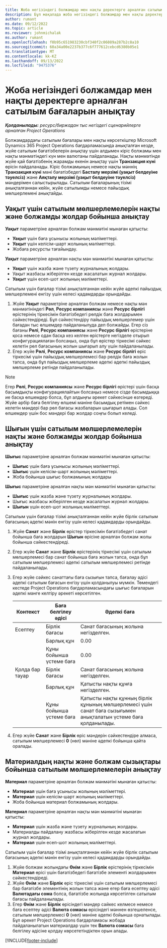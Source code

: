 ```yaml
---
title: Жоба негізіндегі болжамдар мен нақты деректерге арналған сатылым бағаларын анықтау
description: Бұл мақалада жоба негізіндегі болжамдар мен нақты деректер бойынша сатылым бағаларын анықтау жолы туралы ақпарат берілген.
author: rumant
ms.date: 09/12/2022
ms.topic: article
ms.reviewer: johnmichalak
ms.author: rumant
ms.openlocfilehash: f0b95c651983230cbf340f2c06089a287b2c8a10
ms.sourcegitcommit: 60a34a00e2237b377c6f777612cebcd6380b05e1
ms.translationtype: MT
ms.contentlocale: kk-KZ
ms.lasthandoff: 09/13/2022
ms.locfileid: "9475376"
---
```

#  <a name="determine-sales-prices-for-project-based-estimates-and-actuals"></a>Жоба негізіндегі болжамдар мен нақты деректерге арналған сатылым бағаларын анықтау

_**Қолданылады:** ресурс/биржадан тыс негіздегі сценарийлерге арналған Project Operations_

Болжамдардағы сатылым бағалары мен нақты көрсеткіштер Microsoft Dynamics 365 Project Operations бағдарламасында анықталған кезде, жүйе сатылым бағатізбелерін анықтау үшін алдымен кіріс болжамы мен нақты мәнмәтіндегі күн мен валютаны пайдаланады. Нақты мәнмәтінде жүйе қай бағатізбенің жарамды екенін анықтау үшін **Транзакция күні** өрісін пайдаланады. Кіріс болжамының немесе нақты мәннің **Транзакция күні** мәні бағатізбедегі **Басталу мерзімі (уақыт белдеуіне тәуелсіз)** және **Аяқталу мерзімі (уақыт белдеуіне тәуелсіз)** мәндерімен салыстырылады. Сатылым бағаларының тізімі анықталғаннан кейін, жүйе сатылымды немесе пайыздық мөлшерлемені анықтайды.

## <a name="determining-sales-rates-on-actual-and-estimate-lines-for-time"></a>Уақыт үшін сатылым мөлшерлемелерін нақты және болжамды жолдар бойынша анықтау

**Уақыт** параметріне арналған болжам мәнмәтіні мынаған қатысты:

- **Уақыт** үшін баға ұсынысы жолының мәліметтері.
- **Уақыт** үшін келісім-шарт жолының мәліметтері.
- Жобаға ресурсты тағайындау.

**Уақыт** параметріне арналған нақты мән мәнмәтіні мынаған қатысты:

- **Уақыт** үшін жазба және түзету журналының жолдары.
- Уақыт жазбасы жіберілген кезде жасалатын журнал жолдары.
- **Уақыт** үшін есеп-шот жолының мәліметтері. 

Сатылым үшін бағалар тізімі анықталғаннан кейін жүйе әдепкі пайыздық мөлшерлемені енгізу үшін келесі қадамдарды орындайды.

1. Жүйе **Уақыт** параметріне арналған болжам немесе нақты мән мәнмәтініндегі **Рөл**, **Ресурс компаниясы** және **Ресурс бірлігі** өрістерінің тіркесімін бағатізбедегі рөлдік баға жолдарымен сәйкестендіреді. Бұл сәйкестендіру пайыздық мөлшерлемер үшін бағадан тыс өлшемдер пайдаланылуда деп болжайды. Егер сіз бағаны **Рөлі**, **Ресурс компаниясы** және **Ресурс бірлігі** өрістеріне қоса немесе одан басқа кез келген өрістерге негізделе отырып конфигурациялаған болсаңыз, онда бұл өрістер тіркесімі сәйкес келетін рөл бағасының жолын шығарып алу үшін пайдаланылады.
1. Егер жүйе **Рөлі**, **Ресурс компаниясы** және **Ресурс бірлігі** өріс тіркесімі үшін пайыздық мөлшерлемесі бар рөлдік баға жолын тапса, онда бұл пайыздық мөлшерлеме әдепкі әдепкі пайыздық мөлшерлеме ретінде пайдаланылады.

> [!NOTE]
> Егер **Рөлі**, **Ресурс компаниясы** және **Ресурс бірлігі** өрістері үшін басқа басымдықты конфигурациялайтын болсаңыз немесе сізде басымдыққа ие басқа өлшемдер болса, бұл алдыңғы әрекет сәйкесінше өзгереді. Жүйе әрбір баға белгілеу өлшемі мәніне басымдық ретімен сәйкес келетін мәндері бар рөл бағасы жазбаларын шығарып алады. Сол өлшемдер үшін бос мәндері бар жолдар соңғы болып келеді.

## <a name="determining-sales-rates-on-actual-and-estimate-lines-for-expense"></a>Шығын үшін сатылым мөлшерлемелерін нақты және болжамды жолдар бойынша анықтау

**Шығыс** параметріне арналған болжам мәнмәтіні мынаған қатысты:

- **Шығыс** үшін баға ұсынысы жолының мәліметтері.
- **Шығыс** үшін келісім-шарт жолының мәліметтері.
- Жоба бойынша шығыс болжамының жолдары

**Шығыс** параметріне арналған нақты мән мәнмәтіні мынаған қатысты:

- **Шығыс** үшін жазба және түзету журналының жолдары.
- Шығыс жазбасы жіберілген кезде жасалатын журнал жолдары.
- **Шығын** үшін есеп-шот жолының мәліметтері. 

Сатылым үшін бағалар тізімі анықталғаннан кейін жүйе бірлік сатылым бағасының әдепкі мәнін енгізу үшін келесі қадамдарды орындайды.

1. Жүйе **Санат** және **Бірлік** өрістер тіркесімін бағатізбедегі санат бойынша баға жолдарын **Шығын** өрісіне арналған болжам жолы бойынша сәйкестендіреді.
1. Егер жүйе **Санат** және **Бірлік** өрістерінің тіркесімі үшін сатылым мөлшерлемесі бар санат бойынша баға жолын тапса, онда бұл сатылым мөлшерлемесі әдепкі сатылым мөлшерлемесі ретінде пайдаланылады.
1. Егер жүйе сәйкес санаттағы баға сызығын тапса, бағалау әдісі әдепкі сатылым бағасын енгізу үшін қолданылуы мүмкін. Төмендегі кестеде Project Operations бағдарламасындағы шығыс бағаларын әдепкі мәнге келтіру әрекеті көрсетілген.

    | Контекст | Баға белгілеу әдісі | Әдепкі баға |
    | --- | --- | --- |
    | Есептеу | Бірлік бағасы | Санат бағасының жолына негізделген. |
    |        | Барлық құн | 0.00 |
    |        | Құны бойынша үстеме баға | 0.00 |
    | Қолда бар тауар | Бірлік бағасы | Санат бағасының жолына негізделген. |
    |        | Барлық құн | Қатысты нақты құнға негізделген. |
    |        | Құны бойынша үстеме баға | Қатысты нақты құнның бірлік құнының мөлшерлемесі үшін санат баға сызығымен анықталатын үстеме баға қолданылады. |

1. Егер жүйе **Санат** және **Бірлік** өріс мәндерін сәйкестендіре алмаса, сатылым мөлшерлемесі **0** (нөл) мәніне әдепкі бойынша қайта оралады.

## <a name="determining-sales-rates-on-actual-and-estimate-lines-for-material"></a>Материалдың нақты және болжам сызықтары бойынша сатылым мөлшерлемелерін анықтау

**Материал** параметріне арналған болжам мәнмәтіні мынаған қатысты:

- **Материал** үшін баға ұсынысы жолының мәліметтері.
- **Материал** үшін келісім-шарт жолының мәліметтері.
- Жоба бойынша материал болжамының жолдары.

**Материал** параметріне арналған нақты мән мәнмәтіні мынаған қатысты:

- **Материал** үшін жазба және түзету журналының жолдары.
- Материалды пайдалану жазбасы жіберілген кезде жасалатын журнал жолдары.
- **Материал** үшін есеп-шот жолының мәліметтері. 

Сатылым үшін бағалар тізімі анықталғаннан кейін жүйе бірлік сатылым бағасының әдепкі мәнін енгізу үшін келесі қадамдарды орындайды.

1. Жүйе болжам жолындағы **Өнім** және **Бірлік** өрістерінің тіркесімін **Материал** өрісі үшін бағатізбедегі бағатізбе элементі жолдарымен сәйкестендіреді.
1. Жүйе **Өнім** және **Бірлік** өріс тіркесімі үшін сатылым мөлшерлемесі бар бағатізбе элементінің жолын тапса және егер баға есептеу әдісі **Валютадағы сома** болса, бағатізбе жолында көрсетілген сатылым бағасы пайдаланылады. 
1. Егер **Өнім** және **Бірлік** өрісіндегі мәндер сәйкес келмесе немесе баға есептеу әдісі **Валюта сомасы** өрісіндегі мәннен өзгешеленсе, сатылым мөлшерлемесі **0** (нөл) мәніне әдепкі бойынша орнатылады. Бұл әрекет Project Operations бағдарламасы жобада пайдаланылатын материалдар үшін тек **Валюта сомасы** баға белгілеу әдісіне қолдау көрсететіндіктен орын алады.

[!INCLUDE[footer-include](../includes/footer-banner.md)]
